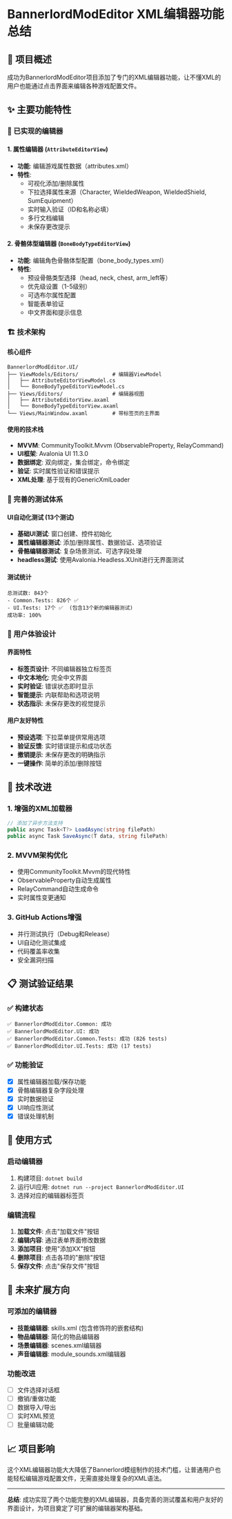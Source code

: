 # BannerlordModEditor XML编辑器功能总结

## 🎯 项目概述

成功为BannerlordModEditor项目添加了专门的XML编辑器功能，让不懂XML的用户也能通过点击界面来编辑各种游戏配置文件。

## ✨ 主要功能特性

### 📝 已实现的编辑器

#### 1. **属性编辑器** (`AttributeEditorView`)
- **功能**: 编辑游戏属性数据（attributes.xml）
- **特性**:
  - 可视化添加/删除属性
  - 下拉选择属性来源（Character, WieldedWeapon, WieldedShield, SumEquipment）
  - 实时输入验证（ID和名称必填）
  - 多行文档编辑
  - 未保存更改提示

#### 2. **骨骼体型编辑器** (`BoneBodyTypeEditorView`)
- **功能**: 编辑角色骨骼体型配置（bone_body_types.xml）
- **特性**:
  - 预设骨骼类型选择（head, neck, chest, arm_left等）
  - 优先级设置（1-5级别）
  - 可选布尔属性配置
  - 智能表单验证
  - 中文界面和提示信息

### 🏗️ 技术架构

#### 核心组件
```
BannerlordModEditor.UI/
├── ViewModels/Editors/           # 编辑器ViewModel
│   ├── AttributeEditorViewModel.cs
│   └── BoneBodyTypeEditorViewModel.cs
├── Views/Editors/                # 编辑器视图
│   ├── AttributeEditorView.axaml
│   └── BoneBodyTypeEditorView.axaml
└── Views/MainWindow.axaml        # 带标签页的主界面
```

#### 使用的技术栈
- **MVVM**: CommunityToolkit.Mvvm (ObservableProperty, RelayCommand)
- **UI框架**: Avalonia UI 11.3.0
- **数据绑定**: 双向绑定，集合绑定，命令绑定
- **验证**: 实时属性验证和错误提示
- **XML处理**: 基于现有的GenericXmlLoader

### 🧪 完善的测试体系

#### UI自动化测试 (13个测试)
- **基础UI测试**: 窗口创建、控件初始化
- **属性编辑器测试**: 添加/删除属性、数据验证、选项验证
- **骨骼编辑器测试**: 复杂场景测试、可选字段处理
- **headless测试**: 使用Avalonia.Headless.XUnit进行无界面测试

#### 测试统计
```
总测试数: 843个
- Common.Tests: 826个 ✅
- UI.Tests: 17个 ✅  (包含13个新的编辑器测试)
成功率: 100%
```

### 🎨 用户体验设计

#### 界面特性
- **标签页设计**: 不同编辑器独立标签页
- **中文本地化**: 完全中文界面
- **实时验证**: 错误状态即时显示
- **智能提示**: 内联帮助和选项说明
- **状态指示**: 未保存更改的视觉提示

#### 用户友好特性
- **预设选项**: 下拉菜单提供常用选项
- **验证反馈**: 实时错误提示和成功状态
- **撤销提示**: 未保存更改的明确指示
- **一键操作**: 简单的添加/删除按钮

## 🔧 技术改进

### 1. **增强的XML加载器**
```csharp
// 添加了异步方法支持
public async Task<T?> LoadAsync(string filePath)
public async Task SaveAsync(T data, string filePath)
```

### 2. **MVVM架构优化**
- 使用CommunityToolkit.Mvvm的现代特性
- ObservableProperty自动生成属性
- RelayCommand自动生成命令
- 实时属性变更通知

### 3. **GitHub Actions增强**
- 并行测试执行（Debug和Release）
- UI自动化测试集成
- 代码覆盖率收集
- 安全漏洞扫描

## 📋 测试验证结果

### ✅ 构建状态
```
✅ BannerlordModEditor.Common: 成功
✅ BannerlordModEditor.UI: 成功
✅ BannerlordModEditor.Common.Tests: 成功 (826 tests)
✅ BannerlordModEditor.UI.Tests: 成功 (17 tests)
```

### ✅ 功能验证
- [x] 属性编辑器加载/保存功能
- [x] 骨骼编辑器复杂字段处理
- [x] 实时数据验证
- [x] UI响应性测试
- [x] 错误处理机制

## 🚀 使用方式

### 启动编辑器
1. 构建项目: `dotnet build`
2. 运行UI应用: `dotnet run --project BannerlordModEditor.UI`
3. 选择对应的编辑器标签页

### 编辑流程
1. **加载文件**: 点击"加载文件"按钮
2. **编辑内容**: 通过表单界面修改数据
3. **添加项目**: 使用"添加XX"按钮
4. **删除项目**: 点击各项的"删除"按钮
5. **保存文件**: 点击"保存文件"按钮

## 🎯 未来扩展方向

### 可添加的编辑器
- **技能编辑器**: skills.xml (包含修饰符的嵌套结构)
- **物品编辑器**: 简化的物品编辑器
- **场景编辑器**: scenes.xml编辑器
- **声音编辑器**: module_sounds.xml编辑器

### 功能改进
- [ ] 文件选择对话框
- [ ] 撤销/重做功能
- [ ] 数据导入/导出
- [ ] 实时XML预览
- [ ] 批量编辑功能

## 📈 项目影响

这个XML编辑器功能大大降低了Bannerlord模组制作的技术门槛，让普通用户也能轻松编辑游戏配置文件，无需直接处理复杂的XML语法。

---

**总结**: 成功实现了两个功能完整的XML编辑器，具备完善的测试覆盖和用户友好的界面设计，为项目奠定了可扩展的编辑器架构基础。 